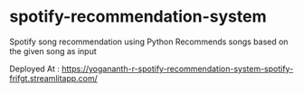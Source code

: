 # spotify-recommendation-system


Spotify song recommendation using Python 
Recommends songs based on the given song as input

Deployed At : https://yogananth-r-spotify-recommendation-system-spotify-frifgt.streamlitapp.com/
